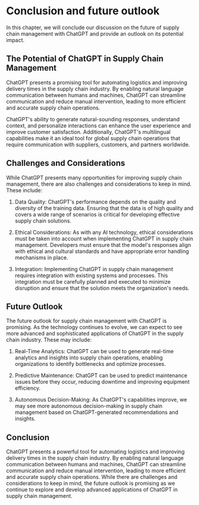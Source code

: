 Conclusion and future outlook
========================================================================================

In this chapter, we will conclude our discussion on the future of supply chain management with ChatGPT and provide an outlook on its potential impact.

The Potential of ChatGPT in Supply Chain Management
---------------------------------------------------

ChatGPT presents a promising tool for automating logistics and improving delivery times in the supply chain industry. By enabling natural language communication between humans and machines, ChatGPT can streamline communication and reduce manual intervention, leading to more efficient and accurate supply chain operations.

ChatGPT's ability to generate natural-sounding responses, understand context, and personalize interactions can enhance the user experience and improve customer satisfaction. Additionally, ChatGPT's multilingual capabilities make it an ideal tool for global supply chain operations that require communication with suppliers, customers, and partners worldwide.

Challenges and Considerations
-----------------------------

While ChatGPT presents many opportunities for improving supply chain management, there are also challenges and considerations to keep in mind. These include:

1. Data Quality: ChatGPT's performance depends on the quality and diversity of the training data. Ensuring that the data is of high quality and covers a wide range of scenarios is critical for developing effective supply chain solutions.

2. Ethical Considerations: As with any AI technology, ethical considerations must be taken into account when implementing ChatGPT in supply chain management. Developers must ensure that the model's responses align with ethical and cultural standards and have appropriate error handling mechanisms in place.

3. Integration: Implementing ChatGPT in supply chain management requires integration with existing systems and processes. This integration must be carefully planned and executed to minimize disruption and ensure that the solution meets the organization's needs.

Future Outlook
--------------

The future outlook for supply chain management with ChatGPT is promising. As the technology continues to evolve, we can expect to see more advanced and sophisticated applications of ChatGPT in the supply chain industry. These may include:

1. Real-Time Analytics: ChatGPT can be used to generate real-time analytics and insights into supply chain operations, enabling organizations to identify bottlenecks and optimize processes.

2. Predictive Maintenance: ChatGPT can be used to predict maintenance issues before they occur, reducing downtime and improving equipment efficiency.

3. Autonomous Decision-Making: As ChatGPT's capabilities improve, we may see more autonomous decision-making in supply chain management based on ChatGPT-generated recommendations and insights.

Conclusion
----------

ChatGPT presents a powerful tool for automating logistics and improving delivery times in the supply chain industry. By enabling natural language communication between humans and machines, ChatGPT can streamline communication and reduce manual intervention, leading to more efficient and accurate supply chain operations. While there are challenges and considerations to keep in mind, the future outlook is promising as we continue to explore and develop advanced applications of ChatGPT in supply chain management.
